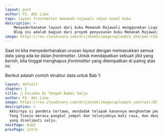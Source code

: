 ```yaml
---
layout: post
author: FX. Adi Lima
tags: layout frontmatter memanah-rajawali sdyxz novel buku
description: > 
    Menyederhanakan layout dari buku Memanah Rajawali menggunakan Liquid dan Jekyll.
    Blog ini adalah bagian dari proyek penyusunan buku Memanah Rajawali.
image: https://res.cloudinary.com/drzjshskk/image/upload/e_sharpen:120/v1676716319/sdyxz/originals/loch-00_x3cshn.jpg
---
```


Saat ini kita menyederhanakan urusan _layout_ dengan memasukkan semua data yang ada
ke dalan _frontmatter_. Untuk mendapatkan sebuah jilid yang _bersih_, kita tinggal
menghapus _frontmatter_ yang ditempatkan di paling atas ini.

Berikut adalah contoh struktur data untuk Bab 1:

```yaml
layout: default
chapter: 1
title: 🦅 Insiden Di Tengah Badai Salju
author: FX. Adi Lima
image: https://res.cloudinary.com/drzjshskk/image/upload/e_contrast:85,q_auto:best/v1676662508/sdyxz/originals/ch01_qqa6or.jpg
description: >
  Akhirnya si pendeta tertawa, mendadak telapak kanannya menghantam pegangan tombak dengan kecepatan seperti angin. 
  Yang Tiexin merasa pangkal jempol dan telunjuknya mati rasa, dan dengan segera ia melepaskan tombak ke tanah 
  yang diselimuti salju.
nextPage: bab2
prevPage: intro
```


